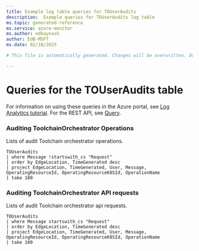 ```yaml
---
title: Example log table queries for TOUserAudits
description:  Example queries for TOUserAudits log table
ms.topic: generated-reference
ms.service: azure-monitor
ms.author: edbaynash
author: EdB-MSFT
ms.date: 02/18/2025

# This file is automatically generated. Changes will be overwritten. Do not change this file directly. 

---
```


# Queries for the TOUserAudits table

For information on using these queries in the Azure portal, see [Log Analytics tutorial](/azure/azure-monitor/logs/log-analytics-tutorial). For the REST API, see [Query](/rest/api/loganalytics/query).


### Auditing ToolchainOrchestrator Operations  


Lists of audit Toolchain orchestrator operations.  

```query
TOUserAudits
| where Message !startswith_cs "Request" 
| order by EdgeLocation, TimeGenerated desc
| project EdgeLocation, TimeGenerated, User, Message, OperatingResourceId, OperatingResourceK8SId, OperationName
| take 100
```



### Auditing ToolchainOrchestrator API requests  


Lists of audit Toolchain orchestrator api requests.  

```query
TOUserAudits
| where Message startswith_cs "Request" 
| order by EdgeLocation, TimeGenerated desc
| project EdgeLocation, TimeGenerated, User, Message, OperatingResourceId, OperatingResourceK8SId, OperationName
| take 100
```

